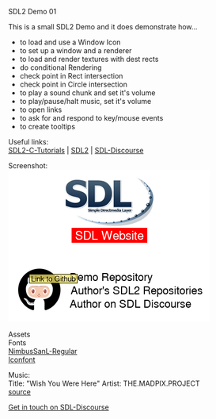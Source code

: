 SDL2 Demo 01  

This is a small SDL2 Demo and it does demonstrate how...  

  * to load and use a Window Icon
  * to set up a window and a renderer
  * to load and render textures with dest rects
  * do conditional Rendering
  * check point in Rect intersection
  * check point in Circle intersection
  * to play a sound chunk and set it's volume
  * to play/pause/halt music, set it's volume
  * to open links
  * to ask for and respond to key/mouse events
  * to create tooltips  

Useful links:  
[SDL2-C-Tutorials](https://acry.github.io/) | [SDL2](https://www.libsdl.org/) | [SDL-Discourse](https://discourse.libsdl.org)

Screenshot:  
![Screenshot](./screenshot.png)

Assets  
Fonts  
[NimbusSanL-Regular](https://fontlibrary.org/en/font/nimbus-sans-l)  
[Iconfont](https://fontawesome.com)

Music:  
Title: "Wish You Were Here"
Artist: THE.MADPIX.PROJECT  
[source](https://licensing.jamendo.com/de/track/1214935/wish-you-were-here)

[Get in touch on SDL-Discourse](https://discourse.libsdl.org/u/Acry/summary)
